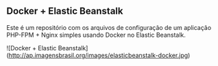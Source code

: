 ## Docker + Elastic Beanstalk

Este é um repositório com os arquivos de configuração de um aplicação PHP-FPM + Nginx simples usando Docker no Elastic Beanstalk.

![Docker + Elastic Beanstalk]
(http://ap.imagensbrasil.org/images/elasticbeanstalk-docker.jpg)
